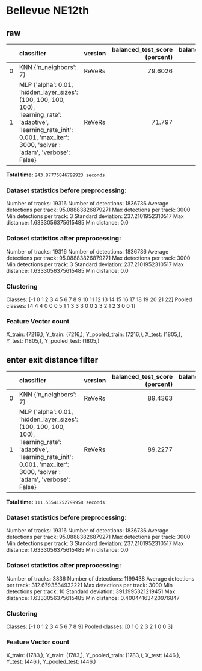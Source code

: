 # Bellevue NE12th

## raw

|     | classifier                                                                                                                                                                      | version | balanced_test_score (percent) | balanced_pooled_test_score (percent) | time (s) |
| --: | :------------------------------------------------------------------------------------------------------------------------------------------------------------------------------ | :------ | ----------------------------: | -----------------------------------: | -------: |
|   0 | KNN {'n_neighbors': 7}                                                                                                                                                          | ReVeRs  |                       79.6026 |                              91.7399 | 0.574009 |
|   1 | MLP {'alpha': 0.01, 'hidden_layer_sizes': (100, 100, 100, 100), 'learning_rate': 'adaptive', 'learning_rate_init': 0.001, 'max_iter': 3000, 'solver': 'adam', 'verbose': False} | ReVeRs  |                        71.797 |                               92.271 |  68.1229 |

**Total time:** `243.87775846799923 seconds`

### Dataset statistics before preprocessing:

Number of tracks: 19316
Number of detections: 1836736
Average detections per track: 95.08883826879271
Max detections per track: 3000
Min detections per track: 3
Standard deviation: 237.2101952310517
Max distance: 1.6333056375615485
Min distance: 0.0

### Dataset statistics after preprocessing:

Number of tracks: 19316
Number of detections: 1836736
Average detections per track: 95.08883826879271
Max detections per track: 3000
Min detections per track: 3
Standard deviation: 237.2101952310517
Max distance: 1.6333056375615485
Min distance: 0.0

### Clustering

Classes: [-1 0 1 2 3 4 5 6 7 8 9 10 11 12 13 14 15 16 17 18 19 20 21 22]
Pooled classes: [4 4 4 0 0 0 5 1 1 3 3 3 0 0 2 3 2 1 2 3 0 0 1]

### Feature Vector count

X_train: (7216,), Y_train: (7216,), Y_pooled_train: (7216,), X_test: (1805,), Y_test: (1805,), Y_pooled_test: (1805,)

## enter exit distance filter

|    | classifier                                                                                                                                                                      | version   |   balanced_test_score (percent) |   balanced_pooled_test_score (percent) |   time (s) |
|---:|:--------------------------------------------------------------------------------------------------------------------------------------------------------------------------------|:----------|--------------------------------:|---------------------------------------:|-----------:|
|  0 | KNN {'n_neighbors': 7}                                                                                                                                                          | ReVeRs    |                         89.4363 |                                98.0517 |   0.438576 |
|  1 | MLP {'alpha': 0.01, 'hidden_layer_sizes': (100, 100, 100, 100), 'learning_rate': 'adaptive', 'learning_rate_init': 0.001, 'max_iter': 3000, 'solver': 'adam', 'verbose': False} | ReVeRs    |                         89.2277 |                                98.7089 |  31.7729   |

**Total time:** `111.55541252799958 seconds`

### Dataset statistics before preprocessing:

Number of tracks: 19316
Number of detections: 1836736
Average detections per track: 95.08883826879271
Max detections per track: 3000
Min detections per track: 3
Standard deviation: 237.2101952310517
Max distance: 1.6333056375615485
Min distance: 0.0

### Dataset statistics after preprocessing:

Number of tracks: 3836
Number of detections: 1199438
Average detections per track: 312.6793534932221
Max detections per track: 3000
Min detections per track: 10
Standard deviation: 391.1995321219451
Max distance: 1.6333056375615485
Min distance: 0.40044163420976847

### Clustering

Classes: [-1  0  1  2  3  4  5  6  7  8  9]
Pooled classes: [0 1 0 2 3 2 1 0 0 3]

### Feature Vector count

X_train: (1783,), Y_train: (1783,), Y_pooled_train: (1783,), X_test: (446,), Y_test: (446,), Y_pooled_test: (446,)



